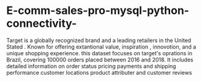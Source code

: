 # E-comm-sales-pro-mysql-python-connectivity-
Target is a globally recognized brand and a leading retailers in the United Stated . Known for offering extantional value, inspiration , innovotion, and a unique shopping experience. this dataset focuses on target's oprations in Brazil, covering 100000 orders placed between 2016 and 2018. 
 It includes detailed information on order status pricing payments and shipping performance customer locations product attributer and customer reviews
